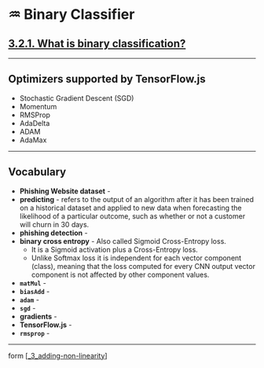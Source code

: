 # ♒️ Binary Classifier

## [**3.2.1.** What is binary classification?](https://livebook.manning.com/book/deep-learning-with-javascript/chapter-3/99)

---

## Optimizers supported by TensorFlow.js

- Stochastic Gradient Descent (SGD)
- Momentum
- RMSProp
- AdaDelta
- ADAM
- AdaMax

---

## **Vocabulary**

- **Phishing Website dataset** -
- **predicting** - refers to the output of an algorithm after it has been trained on a historical dataset and applied to new data when forecasting the likelihood of a particular outcome, such as whether or not a customer will churn in 30 days.
- **phishing detection** -
- **binary cross entropy** - Also called Sigmoid Cross-Entropy loss.
  - It is a Sigmoid activation plus a Cross-Entropy loss.
  - Unlike Softmax loss it is independent for each vector component (class), meaning that the loss computed for every CNN output vector component is not affected by other component values.
- **`matMul`** -
- **`biasAdd`** -
- **`adam`** -
- **`sgd`** -
- **gradients** -
- **TensorFlow.js** -
- **`rmsprop`** -

---

form [[_3_adding-non-linearity]]

[//begin]: # "Autogenerated link references for markdown compatibility"
[_3_adding-non-linearity]: ../_3_adding-non-linearity.md "♒️ NON-LINEARITY"
[//end]: # "Autogenerated link references"
